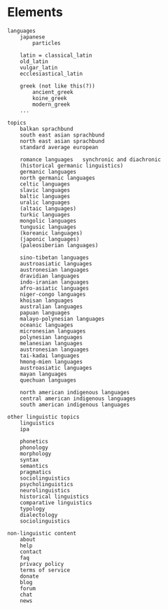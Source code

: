 
# Elements

    languages
        japanese
            particles

        latin = classical_latin
        old_latin
        vulgar_latin
        ecclesiastical_latin

        greek (not like this(?))
            ancient_greek
            koine_greek
            modern_greek
        ...

    topics
        balkan sprachbund
        south east asian sprachbund
        north east asian sprachbund
        standard average european

        romance languages   synchronic and diachronic
        (historical germanic linguistics)
        germanic languages
        north germanic languages
        celtic languages
        slavic languages
        baltic languages
        uralic languages
        (altaic languages)
        turkic languages
        mongolic languages
        tungusic languages
        (koreanic languages)
        (japonic languages)
        (paleosiberian languages)

        sino-tibetan languages
        austroasiatic languages
        austronesian languages
        dravidian languages
        indo-iranian languages
        afro-asiatic languages
        niger-congo languages
        khoisan languages
        australian languages
        papuan languages
        malayo-polynesian languages
        oceanic languages
        micronesian languages
        polynesian languages
        melanesian languages
        austronesian languages
        tai-kadai languages
        hmong-mien languages
        austroasiatic languages
        mayan languages
        quechuan languages
        
        north american indigenous languages
        central american indigenous languages
        south american indigenous languages

    other linguistic topics
        linguistics
        ipa

        phonetics
        phonology
        morphology
        syntax
        semantics
        pragmatics
        sociolinguistics
        psycholinguistics
        neurolinguistics
        historical linguistics
        comparative linguistics
        typology
        dialectology
        sociolinguistics

    non-linguistic content
        about
        help
        contact
        faq
        privacy policy
        terms of service
        donate
        blog
        forum
        chat
        news
